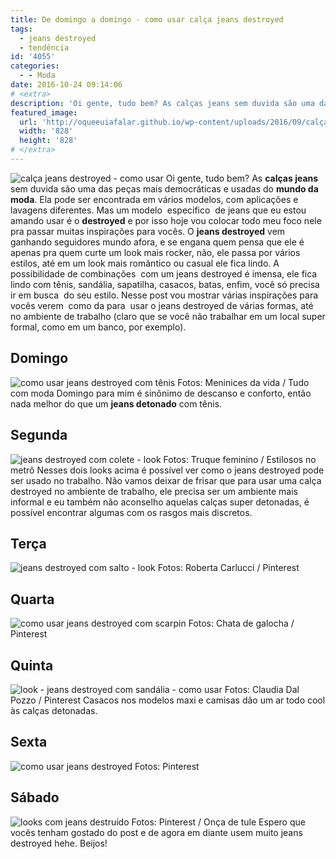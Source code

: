 ```yaml
---
title: De domingo a domingo - como usar calça jeans destroyed
tags:
  - jeans destroyed
  - tendência
id: '4055'
categories:
  - - Moda
date: 2016-10-24 09:14:06
# <extra>
description: 'Oi gente, tudo bem? As calças jeans sem duvida são uma das peças mais democráticas e usadas do mundo da moda. Ela pode ser encontrada em vários modelos, com aplicações e lavagens diferentes. Mas um modelo  especifico  de jeans que eu estou amando usar é o destroyed e por isso hoje vou colocar todo meu foco nele pra passar muitas inspirações para vocês. O jeans destroyed vem ganhando seguidores mundo afora, e se engana quem pensa que ele é apenas pra quem curte um look mais rocker, não, ele passa por vários estilos, até em um look mais romântico ou casual ele fica lindo. A possibilidade de combinações  com um jeans destroyed é imensa, ele fica lindo com tênis, sandália, sapatilha, casacos, batas, enfim, você só precisa ir em busca  do seu estilo. Nesse post vou mostrar várias inspirações para &hellip;'
featured_image: 
  url: 'http://oqueeuiafalar.github.io/wp-content/uploads/2016/09/calça-jeans-destroyed-looks.jpg'
  width: '828'
  height: '828'
# </extra>
---
```


![calça jeans destroyed - como usar](/wp-content/uploads/2016/09/calça-jeans-destroyed-looks.jpg) Oi gente, tudo bem? As **calças jeans** sem duvida são uma das peças mais democráticas e usadas do **mundo da moda**. Ela pode ser encontrada em vários modelos, com aplicações e lavagens diferentes. Mas um modelo  especifico  de jeans que eu estou amando usar é o **destroyed** e por isso hoje vou colocar todo meu foco nele pra passar muitas inspirações para vocês. O **jeans destroyed** vem ganhando seguidores mundo afora, e se engana quem pensa que ele é apenas pra quem curte um look mais rocker, não, ele passa por vários estilos, até em um look mais romântico ou casual ele fica lindo. A possibilidade de combinações  com um jeans destroyed é imensa, ele fica lindo com tênis, sandália, sapatilha, casacos, batas, enfim, você só precisa ir em busca  do seu estilo. Nesse post vou mostrar várias inspirações para vocês verem  como da para  usar o jeans destroyed de várias formas, até no ambiente de trabalho (claro que se você não trabalhar em um local super formal, como em um banco, por exemplo).

## Domingo

![como usar jeans destroyed com tênis](/wp-content/uploads/2016/09/jeans-destroyed-com-tênis.jpg) Fotos: Meninices da vida / Tudo com moda Domingo para mim é sinônimo de descanso e conforto, então nada melhor do que um **jeans detonado** com tênis.

## Segunda

![jeans destroyed com colete - look](/wp-content/uploads/2016/09/como-usar-jeans-destroyed.jpg) Fotos: Truque feminino / Estilosos no metrô Nesses dois looks acima é possível ver como o jeans destroyed pode ser usado no trabalho. Não vamos deixar de frisar que para usar uma calça destroyed no ambiente de trabalho, ele precisa ser um ambiente mais informal e eu também não aconselho aquelas calças super detonadas, é possível encontrar algumas com os rasgos mais discretos.

## Terça

![jeans destroyed com salto - look](/wp-content/uploads/2016/09/look-com-jeans-destroyed.jpg) Fotos: Roberta Carlucci / Pinterest

## Quarta

![como usar jeans destroyed com scarpin](/wp-content/uploads/2016/09/jeans-destroyed-com-jaqueta.jpg) Fotos: Chata de galocha / Pinterest

## Quinta

![look - jeans destroyed com sandália - como usar](/wp-content/uploads/2016/09/jeans-destroyed-com-sandalia.jpg) Fotos: Claudia Dal Pozzo / Pinterest Casacos nos modelos maxi e camisas dão um ar todo cool às calças detonadas.

## Sexta

![como usar jeans destroyed ](/wp-content/uploads/2016/09/looks-com-jeans-destroyed.jpg) Fotos: Pinterest

## Sábado

![looks com jeans destruído ](/wp-content/uploads/2016/09/jeans-destruido-como-usar.jpg) Fotos: Pinterest / Onça de tule Espero que vocês tenham gostado do post e de agora em diante usem muito jeans destroyed hehe. Beijos!
